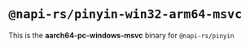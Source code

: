 # `@napi-rs/pinyin-win32-arm64-msvc`

This is the **aarch64-pc-windows-msvc** binary for `@napi-rs/pinyin`
